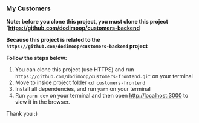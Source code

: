 ### My Customers

**Note: before you clone this project, you must clone this project `https://github.com/dodimoop/customers-backend**

**Because this project is related to the `https://github.com/dodimoop/customers-backend` project**

**Follow the steps below:**
1. You can clone this project (use HTTPS) and run `https://github.com/dodimoop/customers-frontend.git` on your terminal
2. Move to inside project folder `cd customers-frontend`
3. Install all dependencies, and run `yarn` on your terminal
4. Run `yarn dev` on your terminal and then open [http://localhost:3000](http://localhost:3000) to view it in the browser.



Thank you :)
